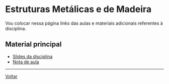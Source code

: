 # Estruturas Metálicas e de Madeira

Vou colocar nessa página links das aulas e materiais adicionais referentes à disciplina.

## Material principal

* [Slides da disciplina](/./assets/emm/slides.pdf)
* [Nota de aula](/./assets/emm/notas_aula.pdf)

---

[Voltar](https://victor0machado.github.io/)
